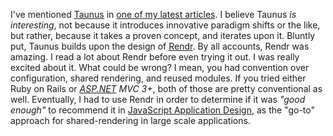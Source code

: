 I've mentioned [Taunus][1] in [one of my latest articles][2]. I believe Taunus _is interesting_, not because it introduces innovative paradigm shifts or the like, but rather, because it takes a proven concept, and iterates upon it. Bluntly put, Taunus builds upon the design of [Rendr][3]. By all accounts, Rendr was amazing. I read a lot about Rendr before even trying it out. I was really excited about it. What could be wrong? I mean, you had convention over configuration, shared rendering, and reused modules. If you tried either Ruby on Rails or _[ASP.NET][4] MVC 3+_, both of those are pretty conventional as well. Eventually, I had to use Rendr in order to determine if it was _"good enough"_ to recommend it in [JavaScript Application Design][5], as the "go-to" approach for shared-rendering in large scale applications.

[1]: https://github.com/bevacqua/taunus
[2]: /2014/05/16/modularizing-your-front-end
[3]: https://github.com/rendrjs/rendr
[4]: http://ASP.NET
[5]: http://bevacqua.io/buildfirst
